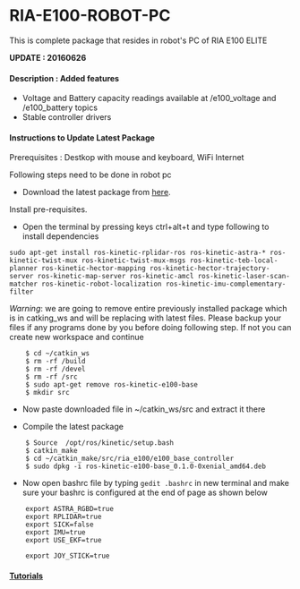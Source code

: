 # RIA-E100-ROBOT-PC
This is complete package that resides in robot's PC of RIA E100 ELITE

**UPDATE : 20160626**
#### Description : Added features 
- Voltage and Battery capacity readings available at /e100_voltage and /e100_battery topics
- Stable controller drivers

#### Instructions to Update Latest Package
Prerequisites : Destkop with mouse and keyboard, WiFi Internet

Following steps need to be done in robot pc
- Download the latest package from [here](https://github.com/gaitech-robotics/RIA-E100-ROBOT-PC/archive/master.zip).

Install pre-requisites.

- Open the terminal by pressing keys ctrl+alt+t and type following to install dependencies  
```
sudo apt-get install ros-kinetic-rplidar-ros ros-kinetic-astra-* ros-kinetic-twist-mux ros-kinetic-twist-mux-msgs ros-kinetic-teb-local-planner ros-kinetic-hector-mapping ros-kinetic-hector-trajectory-server ros-kinetic-map-server ros-kinetic-amcl ros-kinetic-laser-scan-matcher ros-kinetic-robot-localization ros-kinetic-imu-complementary-filter
```

*Warning*: we are going to remove entire previously installed package which is in catking_ws and will be replacing with latest files. Please backup your files if any programs done by you before doing following step. If not you can create new workspace and continue 
```
	$ cd ~/catkin_ws
	$ rm -rf /build
	$ rm -rf /devel
	$ rm -rf /src
  	$ sudo apt-get remove ros-kinetic-e100-base
	$ mkdir src
```
- Now paste downloaded file in ~/catkin_ws/src and extract it there

- Compile the latest package
```
	$ Source  /opt/ros/kinetic/setup.bash
	$ catkin_make
  	$ cd ~/catkin_make/src/ria_e100/e100_base_controller
  	$ sudo dpkg -i ros-kinetic-e100-base_0.1.0-0xenial_amd64.deb
```
- Now open bashrc file by typing `gedit .bashrc` in new terminal and make sure your bashrc is configured at the end of page as shown below

```
	export ASTRA_RGBD=true
	export RPLIDAR=true
	export SICK=false
	export IMU=true
	export USE_EKF=true

	export JOY_STICK=true
```
#### [Tutorials](https://edu.gaitech.hk/ria_e100/demo-apps.html#demo-applications) 
